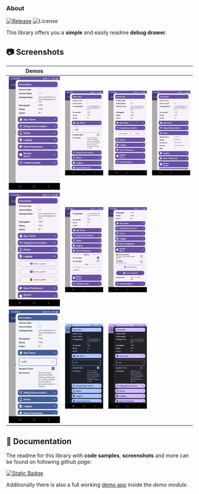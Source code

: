### About

[![Release](https://jitpack.io/v/MFlisar/ComposeDebugDrawer.svg)](https://jitpack.io/#MFlisar/ComposeDebugDrawer)
![License](https://img.shields.io/github/license/MFlisar/ComposeDebugDrawer)

This library offers you a **simple** and easily readme **debug drawer**.

## :camera: Screenshots

| Demos | | | |
|-|-|-|-|
| ![Demo](screenshots/demo1.jpg "Demo") | ![Demo](screenshots/demo2.jpg "Demo") | ![Demo](screenshots/demo3.jpg "Demo") | ![Demo](screenshots/demo4.jpg "Demo") |
| ![Demo](screenshots/demo5.jpg "Demo") | ![Demo](screenshots/demo6.jpg "Demo") | ![Demo](screenshots/demo7.jpg "Demo") |  |
| ![Demo](screenshots/demo-theme-1.jpg "Demo") | ![Demo](screenshots/demo-theme-2.jpg "Demo") | ![Demo](screenshots/demo-theme-3.jpg "Demo") | |

## :book: Documentation

The readme for this library with **code samples**, **screenshots** and more can be found on following *github page*:

[![Static Badge](https://img.shields.io/badge/Open%20Documentation-lightgreen?style=for-the-badge&logo=github&logoColor=black)](https://mflisar.github.io/github-docs/pages/compose/composedebugdrawer/)

Additionally there is also a full working [demo app](demo) inside the *demo module*.